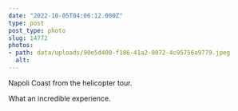 ```yaml
---
date: "2022-10-05T04:06:12.000Z"
type: post 
post_type: photo
slug: 14772
photos: 
- path: data/uploads/90e5d400-f186-41a2-8072-4c95756a9779.jpeg
  alt: 
---
```

Napoli Coast from the helicopter tour. 

What an incredible experience. 
